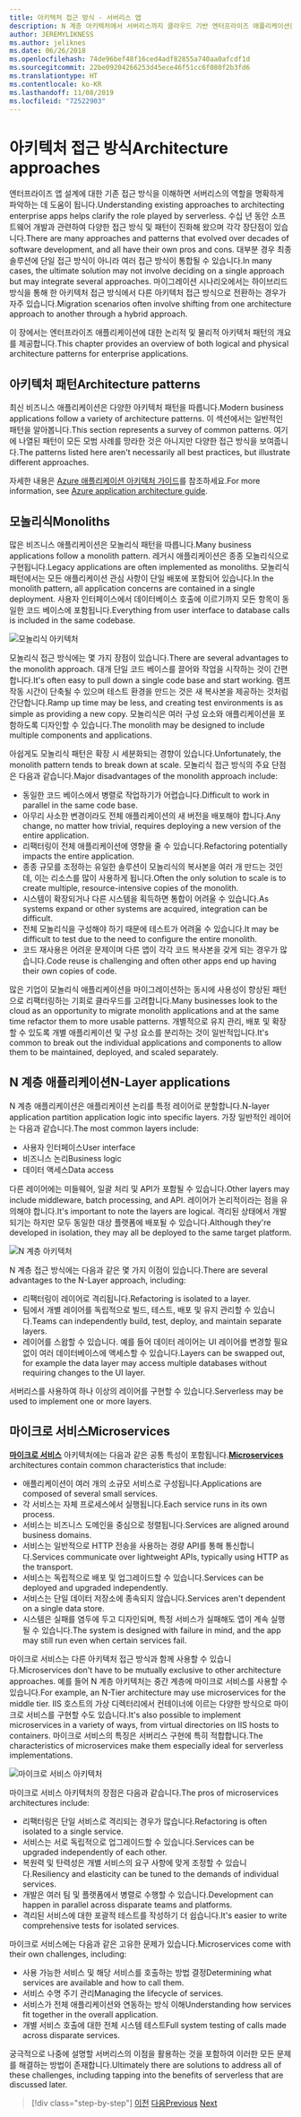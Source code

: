 ```yaml
---
title: 아키텍처 접근 방식 - 서버리스 앱
description: N 계층 아키텍처에서 서버리스까지 클라우드 기반 엔터프라이즈 애플리케이션을 빌드하는 아키텍처를 소개합니다.
author: JEREMYLIKNESS
ms.author: jeliknes
ms.date: 06/26/2018
ms.openlocfilehash: 74de96bef48f16ced4adf82855a740aa0afcdf1d
ms.sourcegitcommit: 22be09204266253d45ece46f51cc6f080f2b3fd6
ms.translationtype: HT
ms.contentlocale: ko-KR
ms.lasthandoff: 11/08/2019
ms.locfileid: "72522903"
---
```

# <a name="architecture-approaches"></a><span data-ttu-id="d598d-103">아키텍처 접근 방식</span><span class="sxs-lookup"><span data-stu-id="d598d-103">Architecture approaches</span></span>

<span data-ttu-id="d598d-104">엔터프라이즈 앱 설계에 대한 기존 접근 방식을 이해하면 서버리스의 역할을 명확하게 파악하는 데 도움이 됩니다.</span><span class="sxs-lookup"><span data-stu-id="d598d-104">Understanding existing approaches to architecting enterprise apps helps clarify the role played by serverless.</span></span> <span data-ttu-id="d598d-105">수십 년 동안 소프트웨어 개발과 관련하여 다양한 접근 방식 및 패턴이 진화해 왔으며 각각 장단점이 있습니다.</span><span class="sxs-lookup"><span data-stu-id="d598d-105">There are many approaches and patterns that evolved over decades of software development, and all have their own pros and cons.</span></span> <span data-ttu-id="d598d-106">대부분 경우 최종 솔루션에 단일 접근 방식이 아니라 여러 접근 방식이 통합될 수 있습니다.</span><span class="sxs-lookup"><span data-stu-id="d598d-106">In many cases, the ultimate solution may not involve deciding on a single approach but may integrate several approaches.</span></span> <span data-ttu-id="d598d-107">마이그레이션 시나리오에서는 하이브리드 방식을 통해 한 아키텍처 접근 방식에서 다른 아키텍처 접근 방식으로 전환하는 경우가 자주 있습니다.</span><span class="sxs-lookup"><span data-stu-id="d598d-107">Migration scenarios often involve shifting from one architecture approach to another through a hybrid approach.</span></span>

<span data-ttu-id="d598d-108">이 장에서는 엔터프라이즈 애플리케이션에 대한 논리적 및 물리적 아키텍처 패턴의 개요를 제공합니다.</span><span class="sxs-lookup"><span data-stu-id="d598d-108">This chapter provides an overview of both logical and physical architecture patterns for enterprise applications.</span></span>

## <a name="architecture-patterns"></a><span data-ttu-id="d598d-109">아키텍처 패턴</span><span class="sxs-lookup"><span data-stu-id="d598d-109">Architecture patterns</span></span>

<span data-ttu-id="d598d-110">최신 비즈니스 애플리케이션은 다양한 아키텍처 패턴을 따릅니다.</span><span class="sxs-lookup"><span data-stu-id="d598d-110">Modern business applications follow a variety of architecture patterns.</span></span> <span data-ttu-id="d598d-111">이 섹션에서는 일반적인 패턴을 알아봅니다.</span><span class="sxs-lookup"><span data-stu-id="d598d-111">This section represents a survey of common patterns.</span></span> <span data-ttu-id="d598d-112">여기에 나열된 패턴이 모든 모범 사례를 망라한 것은 아니지만 다양한 접근 방식을 보여줍니다.</span><span class="sxs-lookup"><span data-stu-id="d598d-112">The patterns listed here aren't necessarily all best practices, but illustrate different approaches.</span></span>

<span data-ttu-id="d598d-113">자세한 내용은 [Azure 애플리케이션 아키텍처 가이드](https://docs.microsoft.com/azure/architecture/guide/)를 참조하세요.</span><span class="sxs-lookup"><span data-stu-id="d598d-113">For more information, see [Azure application architecture guide](https://docs.microsoft.com/azure/architecture/guide/).</span></span>

## <a name="monoliths"></a><span data-ttu-id="d598d-114">모놀리식</span><span class="sxs-lookup"><span data-stu-id="d598d-114">Monoliths</span></span>

<span data-ttu-id="d598d-115">많은 비즈니스 애플리케이션은 모놀리식 패턴을 따릅니다.</span><span class="sxs-lookup"><span data-stu-id="d598d-115">Many business applications follow a monolith pattern.</span></span> <span data-ttu-id="d598d-116">레거시 애플리케이션은 종종 모놀리식으로 구현됩니다.</span><span class="sxs-lookup"><span data-stu-id="d598d-116">Legacy applications are often implemented as monoliths.</span></span> <span data-ttu-id="d598d-117">모놀리식 패턴에서는 모든 애플리케이션 관심 사항이 단일 배포에 포함되어 있습니다.</span><span class="sxs-lookup"><span data-stu-id="d598d-117">In the monolith pattern, all application concerns are contained in a single deployment.</span></span> <span data-ttu-id="d598d-118">사용자 인터페이스에서 데이터베이스 호출에 이르기까지 모든 항목이 동일한 코드 베이스에 포함됩니다.</span><span class="sxs-lookup"><span data-stu-id="d598d-118">Everything from user interface to database calls is included in the same codebase.</span></span>

![모놀리식 아키텍처](./media/monolith-architecture.png)

<span data-ttu-id="d598d-120">모놀리식 접근 방식에는 몇 가지 장점이 있습니다.</span><span class="sxs-lookup"><span data-stu-id="d598d-120">There are several advantages to the monolith approach.</span></span> <span data-ttu-id="d598d-121">대개 단일 코드 베이스를 끌어와 작업을 시작하는 것이 간편합니다.</span><span class="sxs-lookup"><span data-stu-id="d598d-121">It's often easy to pull down a single code base and start working.</span></span> <span data-ttu-id="d598d-122">램프 작동 시간이 단축될 수 있으며 테스트 환경을 만드는 것은 새 복사본을 제공하는 것처럼 간단합니다.</span><span class="sxs-lookup"><span data-stu-id="d598d-122">Ramp up time may be less, and creating test environments is as simple as providing a new copy.</span></span> <span data-ttu-id="d598d-123">모놀리식은 여러 구성 요소와 애플리케이션을 포함하도록 디자인할 수 있습니다.</span><span class="sxs-lookup"><span data-stu-id="d598d-123">The monolith may be designed to include multiple components and applications.</span></span>

<span data-ttu-id="d598d-124">아쉽게도 모놀리식 패턴은 확장 시 세분화되는 경향이 있습니다.</span><span class="sxs-lookup"><span data-stu-id="d598d-124">Unfortunately, the monolith pattern tends to break down at scale.</span></span> <span data-ttu-id="d598d-125">모놀리식 접근 방식의 주요 단점은 다음과 같습니다.</span><span class="sxs-lookup"><span data-stu-id="d598d-125">Major disadvantages of the monolith approach include:</span></span>

- <span data-ttu-id="d598d-126">동일한 코드 베이스에서 병렬로 작업하기가 어렵습니다.</span><span class="sxs-lookup"><span data-stu-id="d598d-126">Difficult to work in parallel in the same code base.</span></span>
- <span data-ttu-id="d598d-127">아무리 사소한 변경이라도 전체 애플리케이션의 새 버전을 배포해야 합니다.</span><span class="sxs-lookup"><span data-stu-id="d598d-127">Any change, no matter how trivial, requires deploying a new version of the entire application.</span></span>
- <span data-ttu-id="d598d-128">리팩터링이 전체 애플리케이션에 영향을 줄 수 있습니다.</span><span class="sxs-lookup"><span data-stu-id="d598d-128">Refactoring potentially impacts the entire application.</span></span>
- <span data-ttu-id="d598d-129">종종 규모를 조정하는 유일한 솔루션이 모놀리식의 복사본을 여러 개 만드는 것인데, 이는 리소스를 많이 사용하게 됩니다.</span><span class="sxs-lookup"><span data-stu-id="d598d-129">Often the only solution to scale is to create multiple, resource-intensive copies of the monolith.</span></span>
- <span data-ttu-id="d598d-130">시스템이 확장되거나 다른 시스템을 획득하면 통합이 어려울 수 있습니다.</span><span class="sxs-lookup"><span data-stu-id="d598d-130">As systems expand or other systems are acquired, integration can be difficult.</span></span>
- <span data-ttu-id="d598d-131">전체 모놀리식을 구성해야 하기 때문에 테스트가 어려울 수 있습니다.</span><span class="sxs-lookup"><span data-stu-id="d598d-131">It may be difficult to test due to the need to configure the entire monolith.</span></span>
- <span data-ttu-id="d598d-132">코드 재사용은 어려운 문제이며 다른 앱이 각각 코드 복사본을 갖게 되는 경우가 많습니다.</span><span class="sxs-lookup"><span data-stu-id="d598d-132">Code reuse is challenging and often other apps end up having their own copies of code.</span></span>

<span data-ttu-id="d598d-133">많은 기업이 모놀리식 애플리케이션을 마이그레이션하는 동시에 사용성이 향상된 패턴으로 리팩터링하는 기회로 클라우드를 고려합니다.</span><span class="sxs-lookup"><span data-stu-id="d598d-133">Many businesses look to the cloud as an opportunity to migrate monolith applications and at the same time refactor them to more usable patterns.</span></span> <span data-ttu-id="d598d-134">개별적으로 유지 관리, 배포 및 확장할 수 있도록 개별 애플리케이션 및 구성 요소를 분리하는 것이 일반적입니다.</span><span class="sxs-lookup"><span data-stu-id="d598d-134">It's common to break out the individual applications and components to allow them to be maintained, deployed, and scaled separately.</span></span>

## <a name="n-layer-applications"></a><span data-ttu-id="d598d-135">N 계층 애플리케이션</span><span class="sxs-lookup"><span data-stu-id="d598d-135">N-Layer applications</span></span>

<span data-ttu-id="d598d-136">N 계층 애플리케이션은 애플리케이션 논리를 특정 레이어로 분할합니다.</span><span class="sxs-lookup"><span data-stu-id="d598d-136">N-layer application partition application logic into specific layers.</span></span> <span data-ttu-id="d598d-137">가장 일반적인 레이어는 다음과 같습니다.</span><span class="sxs-lookup"><span data-stu-id="d598d-137">The most common layers include:</span></span>

- <span data-ttu-id="d598d-138">사용자 인터페이스</span><span class="sxs-lookup"><span data-stu-id="d598d-138">User interface</span></span>
- <span data-ttu-id="d598d-139">비즈니스 논리</span><span class="sxs-lookup"><span data-stu-id="d598d-139">Business logic</span></span>
- <span data-ttu-id="d598d-140">데이터 액세스</span><span class="sxs-lookup"><span data-stu-id="d598d-140">Data access</span></span>

<span data-ttu-id="d598d-141">다른 레이어에는 미들웨어, 일괄 처리 및 API가 포함될 수 있습니다.</span><span class="sxs-lookup"><span data-stu-id="d598d-141">Other layers may include middleware, batch processing, and API.</span></span> <span data-ttu-id="d598d-142">레이어가 논리적이라는 점을 유의해야 합니다.</span><span class="sxs-lookup"><span data-stu-id="d598d-142">It's important to note the layers are logical.</span></span> <span data-ttu-id="d598d-143">격리된 상태에서 개발되기는 하지만 모두 동일한 대상 플랫폼에 배포될 수 있습니다.</span><span class="sxs-lookup"><span data-stu-id="d598d-143">Although they're developed in isolation, they may all be deployed to the same target platform.</span></span>

![N 계층 아키텍처](./media/n-layer-architecture.png)

<span data-ttu-id="d598d-145">N 계층 접근 방식에는 다음과 같은 몇 가지 이점이 있습니다.</span><span class="sxs-lookup"><span data-stu-id="d598d-145">There are several advantages to the N-Layer approach, including:</span></span>

- <span data-ttu-id="d598d-146">리팩터링이 레이어로 격리됩니다.</span><span class="sxs-lookup"><span data-stu-id="d598d-146">Refactoring is isolated to a layer.</span></span>
- <span data-ttu-id="d598d-147">팀에서 개별 레이어를 독립적으로 빌드, 테스트, 배포 및 유지 관리할 수 있습니다.</span><span class="sxs-lookup"><span data-stu-id="d598d-147">Teams can independently build, test, deploy, and maintain separate layers.</span></span>
- <span data-ttu-id="d598d-148">레이어를 스왑할 수 있습니다. 예를 들어 데이터 레이어는 UI 레이어를 변경할 필요 없이 여러 데이터베이스에 액세스할 수 있습니다.</span><span class="sxs-lookup"><span data-stu-id="d598d-148">Layers can be swapped out, for example the data layer may access multiple databases without requiring changes to the UI layer.</span></span>

<span data-ttu-id="d598d-149">서버리스를 사용하여 하나 이상의 레이어를 구현할 수 있습니다.</span><span class="sxs-lookup"><span data-stu-id="d598d-149">Serverless may be used to implement one or more layers.</span></span>

## <a name="microservices"></a><span data-ttu-id="d598d-150">마이크로 서비스</span><span class="sxs-lookup"><span data-stu-id="d598d-150">Microservices</span></span>

<span data-ttu-id="d598d-151">**[마이크로 서비스](https://docs.microsoft.com/azure/architecture/guide/architecture-styles/microservices)** 아키텍처에는 다음과 같은 공통 특성이 포함됩니다.</span><span class="sxs-lookup"><span data-stu-id="d598d-151">**[Microservices](https://docs.microsoft.com/azure/architecture/guide/architecture-styles/microservices)** architectures contain common characteristics that include:</span></span>

- <span data-ttu-id="d598d-152">애플리케이션이 여러 개의 소규모 서비스로 구성됩니다.</span><span class="sxs-lookup"><span data-stu-id="d598d-152">Applications are composed of several small services.</span></span>
- <span data-ttu-id="d598d-153">각 서비스는 자체 프로세스에서 실행됩니다.</span><span class="sxs-lookup"><span data-stu-id="d598d-153">Each service runs in its own process.</span></span>
- <span data-ttu-id="d598d-154">서비스는 비즈니스 도메인을 중심으로 정렬됩니다.</span><span class="sxs-lookup"><span data-stu-id="d598d-154">Services are aligned around business domains.</span></span>
- <span data-ttu-id="d598d-155">서비스는 일반적으로 HTTP 전송을 사용하는 경량 API를 통해 통신합니다.</span><span class="sxs-lookup"><span data-stu-id="d598d-155">Services communicate over lightweight APIs, typically using HTTP as the transport.</span></span>
- <span data-ttu-id="d598d-156">서비스는 독립적으로 배포 및 업그레이드할 수 있습니다.</span><span class="sxs-lookup"><span data-stu-id="d598d-156">Services can be deployed and upgraded independently.</span></span>
- <span data-ttu-id="d598d-157">서비스는 단일 데이터 저장소에 종속되지 않습니다.</span><span class="sxs-lookup"><span data-stu-id="d598d-157">Services aren't dependent on a single data store.</span></span>
- <span data-ttu-id="d598d-158">시스템은 실패를 염두에 두고 디자인되며, 특정 서비스가 실패해도 앱이 계속 실행될 수 있습니다.</span><span class="sxs-lookup"><span data-stu-id="d598d-158">The system is designed with failure in mind, and the app may still run even when certain services fail.</span></span>

<span data-ttu-id="d598d-159">마이크로 서비스는 다른 아키텍처 접근 방식과 함께 사용할 수 있습니다.</span><span class="sxs-lookup"><span data-stu-id="d598d-159">Microservices don't have to be mutually exclusive to other architecture approaches.</span></span> <span data-ttu-id="d598d-160">예를 들어 N 계층 아키텍처는 중간 계층에 마이크로 서비스를 사용할 수 있습니다.</span><span class="sxs-lookup"><span data-stu-id="d598d-160">For example, an N-Tier architecture may use microservices for the middle tier.</span></span> <span data-ttu-id="d598d-161">IIS 호스트의 가상 디렉터리에서 컨테이너에 이르는 다양한 방식으로 마이크로 서비스를 구현할 수도 있습니다.</span><span class="sxs-lookup"><span data-stu-id="d598d-161">It's also possible to implement microservices in a variety of ways, from virtual directories on IIS hosts to containers.</span></span> <span data-ttu-id="d598d-162">마이크로 서비스의 특징은 서버리스 구현에 특히 적합합니다.</span><span class="sxs-lookup"><span data-stu-id="d598d-162">The characteristics of microservices make them especially ideal for serverless implementations.</span></span>

![마이크로 서비스 아키텍처](./media/microservices-architecture.png)

<span data-ttu-id="d598d-164">마이크로 서비스 아키텍처의 장점은 다음과 같습니다.</span><span class="sxs-lookup"><span data-stu-id="d598d-164">The pros of microservices architectures include:</span></span>

- <span data-ttu-id="d598d-165">리팩터링은 단일 서비스로 격리되는 경우가 많습니다.</span><span class="sxs-lookup"><span data-stu-id="d598d-165">Refactoring is often isolated to a single service.</span></span>
- <span data-ttu-id="d598d-166">서비스는 서로 독립적으로 업그레이드할 수 있습니다.</span><span class="sxs-lookup"><span data-stu-id="d598d-166">Services can be upgraded independently of each other.</span></span>
- <span data-ttu-id="d598d-167">복원력 및 탄력성은 개별 서비스의 요구 사항에 맞게 조정할 수 있습니다.</span><span class="sxs-lookup"><span data-stu-id="d598d-167">Resiliency and elasticity can be tuned to the demands of individual services.</span></span>
- <span data-ttu-id="d598d-168">개발은 여러 팀 및 플랫폼에서 병렬로 수행할 수 있습니다.</span><span class="sxs-lookup"><span data-stu-id="d598d-168">Development can happen in parallel across disparate teams and platforms.</span></span>
- <span data-ttu-id="d598d-169">격리된 서비스에 대한 포괄적 테스트를 작성하기 더 쉽습니다.</span><span class="sxs-lookup"><span data-stu-id="d598d-169">It's easier to write comprehensive tests for isolated services.</span></span>

<span data-ttu-id="d598d-170">마이크로 서비스에는 다음과 같은 고유한 문제가 있습니다.</span><span class="sxs-lookup"><span data-stu-id="d598d-170">Microservices come with their own challenges, including:</span></span>

- <span data-ttu-id="d598d-171">사용 가능한 서비스 및 해당 서비스를 호출하는 방법 결정</span><span class="sxs-lookup"><span data-stu-id="d598d-171">Determining what services are available and how to call them.</span></span>
- <span data-ttu-id="d598d-172">서비스 수명 주기 관리</span><span class="sxs-lookup"><span data-stu-id="d598d-172">Managing the lifecycle of services.</span></span>
- <span data-ttu-id="d598d-173">서비스가 전체 애플리케이션와 연동하는 방식 이해</span><span class="sxs-lookup"><span data-stu-id="d598d-173">Understanding how services fit together in the overall application.</span></span>
- <span data-ttu-id="d598d-174">개별 서비스 호출에 대한 전체 시스템 테스트</span><span class="sxs-lookup"><span data-stu-id="d598d-174">Full system testing of calls made across disparate services.</span></span>

<span data-ttu-id="d598d-175">궁극적으로 나중에 설명할 서버리스의 이점을 활용하는 것을 포함하여 이러한 모든 문제를 해결하는 방법이 존재합니다.</span><span class="sxs-lookup"><span data-stu-id="d598d-175">Ultimately there are solutions to address all of these challenges, including tapping into the benefits of serverless that are discussed later.</span></span>

>[!div class="step-by-step"]
><span data-ttu-id="d598d-176">[이전](index.md)
>[다음](architecture-deployment-approaches.md)</span><span class="sxs-lookup"><span data-stu-id="d598d-176">[Previous](index.md)
[Next](architecture-deployment-approaches.md)</span></span>
